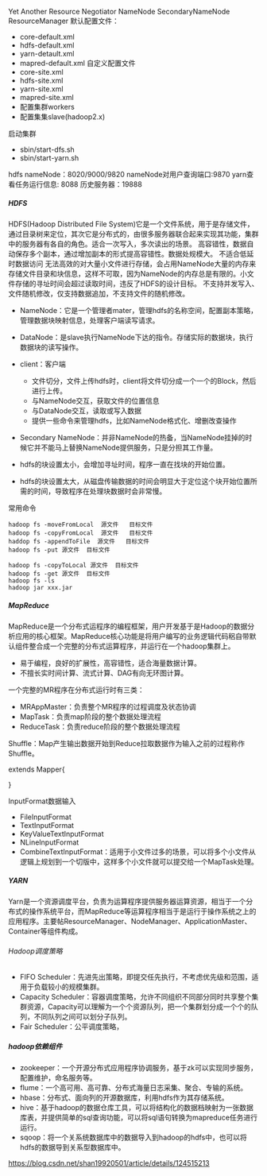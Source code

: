 


Yet Another Resource Negotiator 
NameNode
SecondaryNameNode
ResourceManager
默认配置文件：
* core-default.xml
* hdfs-default.xml
* yarn-detault.xml
* mapred-default.xml
自定义配置文件
* core-site.xml
* hdfs-site.xml
* yarn-site.xml
* mapred-site.xml
* 配置集群workers
* 配置集集slave(hadoop2.x)

启动集群 
* sbin/start-dfs.sh
* sbin/start-yarn.sh
  

hdfs nameNode：8020/9000/9820
    nameNode对用户查询端口:9870
yarn查看任务运行信息: 8088
历史服务器：19888

##### HDFS
HDFS(Hadoop Distributed File System)它是一个文件系统，用于是存储文件，通过目录树来定位，其次它是分布式的，由很多服务器联合起来实现其功能，集群中的服务器有各自的角色。适合一次写入，多次读出的场景。
高容错性，数据自动保存多个副本，通过增加副本的形式提高容错性。数据处规模大。
不适合低延时数据访问
无法高效的对大量小文件进行存储，会占用NameNode大量的内存来存储文件目录和块信息，这样不可取，因为NameNode的内存总是有限的。小文件存储的寻址时间会超过读取时间，违反了HDFS的设计目标。
不支持并发写入、文件随机修改，仅支持数据追加，不支持文件的随机修改。
* NameNode：它是一个管理者mater，管理hdfs的名称空间，配置副本策略，管理数据块映射信息，处理客户端读写请求。 
* DataNode：是slave执行NameNode下达的指令。存储实际的数据块，执行数据块的读写操作。 
* client：客户端
  * 文件切分，文件上传hdfs时，client将文件切分成一个一个的Block，然后进行上传。
  * 与NameNode交互，获取文件的位置信息
  * 与DataNode交互，读取或写入数据
  * 提供一些命令来管理hdfs，比如NameNode格式化、增删改查操作
* Secondary NameNode：并非NameNode的热备，当NameNode挂掉的时候它并不能马上替换NameNode提供服务，只是分担其工作量。


* hdfs的块设置太小，会增加寻址时间，程序一直在找块的开始位置。
* hdfs的块设置太大，从磁盘传输数据的时间会明显大于定位这个块开始位置所需的时间，导致程序在处理块数据时会非常慢。

常用命令
```
hadoop fs -moveFromLocal  源文件   目标文件
hadoop fs -copyFromLocal  源文件   目标文件
haddop fs -appendToFile  源文件   目标文件
hadoop fs -put 源文件  目标文件

hadoop fs -copyToLocal 源文件  目标文件
hadoop fs -get 源文件  目标文件
hadoop fs -ls
hadoop jar xxx.jar

```


##### MapReduce
MapReduce是一个分布式运程序的编程框架，用户开发基于是Hadoop的数据分析应用的核心框架。MapReduce核心功能是将用户编写的业务逻辑代码稆自带默认组件整合成一个完整的分布式运算程序，并运行在一个hadoop集群上。
* 易于编程，良好的扩展性，高容错性，适合海量数据计算。
* 不擅长实时间计算、流式计算、DAG有向无环图计算。

一个完整的MR程序在分布式运行时有三类：
* MRAppMaster：负责整个MR程序的过程调度及状态协调
* MapTask：负责map阶段的整个数据处理流程
* ReduceTask：负责reduce阶段的整个数据处理流程

Shuffle：Map产生输出数据开始到Reduce拉取数据作为输入之前的过程称作Shuffle。

extends Mapper{

}

InputFormat数据输入
* FileInputFormat
* TextInputFormat
* KeyValueTextInputFormat
* NLineInputFormat
* CombineTextInputFormat：适用于小文件过多的场景，可以将多个小文件从逻辑上规划到一个切版中，这样多个小文件就可以提交给一个MapTask处理。

##### YARN
Yarn是一个资源调度平台，负责为运算程序提供服务器运算资源，相当于一个分布式的操作系统平台，而MapReduce等运算程序相当于是运行于操作系统之上的应用程序。主要帖ResourceManager、NodeManager、ApplicationMaster、Container等组件构成。


###### Hadoop调度策略
* FIFO Scheduler：先进先出策略，即提交任先执行，不考虑优先级和范围，适用于负载较小的规模集群。
* Capacity Scheduler：容器调度策略，允许不同组织不同部分同时共享整个集群资源，Capacity可以理解为一个个资源队列，把一个集群划分成一个个的队列，不同队列之间可以划分子队列。
* Fair Scheduler：公平调度策略，


##### hadoop依赖组件
* zookeeper：一个开源分布式应用程序协调服务，基于zk可以实现同步服务，配置维护，命名服务等。
* flume：一个高可用、高可靠、分布式海量日志采集、聚合、专输的系统。
* hbase：分布式、面向列的开源数据库，利用hdfs作为其存储系统。
* hive：基于hadoop的数据仓库工具，可以将结构化的数据档映射为一张数据库表，并提供简单的sql查询功能，可以将sql语句转换为mapreduce任务进行运行。
* sqoop：将一个关系统数据库中的数据导入到hadoop的hdfs中，也可以将hdfs的数据导到关系型数据库中。







https://blog.csdn.net/shan19920501/article/details/124515213